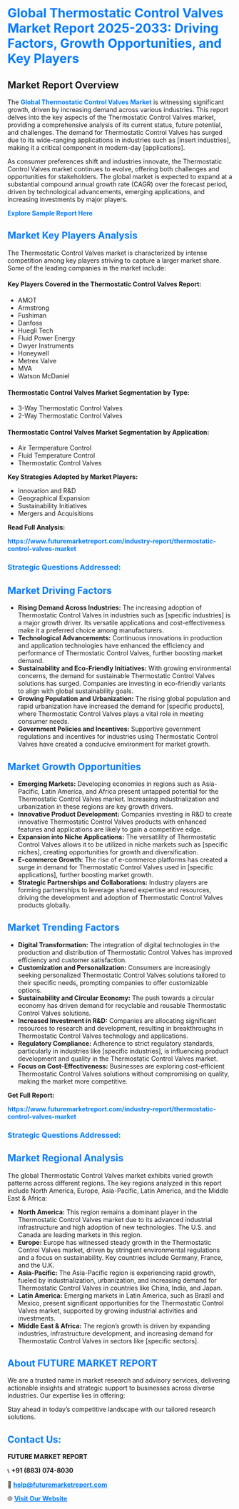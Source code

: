 <h1 style="color: #007BFF;">Global Thermostatic Control Valves Market Report 2025-2033: Driving Factors, Growth Opportunities, and Key Players</h1>

<section id="overview">
<h2>Market Report Overview</h2>
<p>The <a href="https://www.futuremarketreport.com/industry-report/thermostatic-control-valves-market" style="color: #007BFF; text-decoration: none;"><strong>Global Thermostatic Control Valves Market</strong></a> is witnessing significant growth, driven by increasing demand across various industries. This report delves into the key aspects of the Thermostatic Control Valves market, providing a comprehensive analysis of its current status, future potential, and challenges. The demand for Thermostatic Control Valves has surged due to its wide-ranging applications in industries such as [insert industries], making it a critical component in modern-day [applications].</p>
<p>As consumer preferences shift and industries innovate, the Thermostatic Control Valves market continues to evolve, offering both challenges and opportunities for stakeholders. The global market is expected to expand at a substantial compound annual growth rate (CAGR) over the forecast period, driven by technological advancements, emerging applications, and increasing investments by major players.</p>
</section>

<section id="overview">
<p><a href="https://www.futuremarketreport.com/request-sample/reportId=116270" style="color: #007BFF; text-decoration: none;"><strong>Explore Sample Report Here</strong></a></p>
</section>

<section id="key-players">
<h2 style="color: #007BFF;">Market Key Players Analysis</h2>
<p>The Thermostatic Control Valves market is characterized by intense competition among key players striving to capture a larger market share. Some of the leading companies in the market include:</p>
<h4>Key Players Covered in the Thermostatic Control Valves Report:</h4>
<ul><li>AMOT</li><li>Armstrong</li><li>Fushiman</li><li>Danfoss</li><li>Huegli Tech</li><li>Fluid Power Energy</li><li>Dwyer Instruments</li><li>Honeywell</li><li>Metrex Valve</li><li>MVA</li><li>Watson McDaniel</li></ul>
<h4>Thermostatic Control Valves Market Segmentation by Type:</h4>
<ul><li>3-Way Thermostatic Control Valves</li><li>2-Way Thermostatic Control Valves</li></ul>

<h4>Thermostatic Control Valves Market Segmentation by Application:</h4>
<ul><li>Air Termperature Control</li><li>Fluid Temperature Control</li><li>Thermostatic Control Valves</li></ul>
<p><strong>Key Strategies Adopted by Market Players:</strong></p>
<ul>
<li>Innovation and R&D</li>
<li>Geographical Expansion</li>
<li>Sustainability Initiatives</li>
<li>Mergers and Acquisitions</li>
</ul>
</section>

<section>
<p><strong>Read Full Analysis: </strong></p><a href="https://www.futuremarketreport.com/industry-report/thermostatic-control-valves-market" style="color: #007BFF; text-decoration: none;"><strong>https://www.futuremarketreport.com/industry-report/thermostatic-control-valves-market</strong></a>
<h3 style="color: #007BFF;">Strategic Questions Addressed:</h3>
</section>

<section id="driving-factors">
<h2 style="color: #007BFF;">Market Driving Factors</h2>
<ul>
<li><strong>Rising Demand Across Industries:</strong> The increasing adoption of Thermostatic Control Valves in industries such as [specific industries] is a major growth driver. Its versatile applications and cost-effectiveness make it a preferred choice among manufacturers.</li>
<li><strong>Technological Advancements:</strong> Continuous innovations in production and application technologies have enhanced the efficiency and performance of Thermostatic Control Valves, further boosting market demand.</li>
<li><strong>Sustainability and Eco-Friendly Initiatives:</strong> With growing environmental concerns, the demand for sustainable Thermostatic Control Valves solutions has surged. Companies are investing in eco-friendly variants to align with global sustainability goals.</li>
<li><strong>Growing Population and Urbanization:</strong> The rising global population and rapid urbanization have increased the demand for [specific products], where Thermostatic Control Valves plays a vital role in meeting consumer needs.</li>
<li><strong>Government Policies and Incentives:</strong> Supportive government regulations and incentives for industries using Thermostatic Control Valves have created a conducive environment for market growth.</li>
</ul>
</section>

<section id="growth-opportunities">
<h2 style="color: #007BFF;">Market Growth Opportunities</h2>
<ul>
<li><strong>Emerging Markets:</strong> Developing economies in regions such as Asia-Pacific, Latin America, and Africa present untapped potential for the Thermostatic Control Valves market. Increasing industrialization and urbanization in these regions are key growth drivers.</li>
<li><strong>Innovative Product Development:</strong> Companies investing in R&D to create innovative Thermostatic Control Valves products with enhanced features and applications are likely to gain a competitive edge.</li>
<li><strong>Expansion into Niche Applications:</strong> The versatility of Thermostatic Control Valves allows it to be utilized in niche markets such as [specific niches], creating opportunities for growth and diversification.</li>
<li><strong>E-commerce Growth:</strong> The rise of e-commerce platforms has created a surge in demand for Thermostatic Control Valves used in [specific applications], further boosting market growth.</li>
<li><strong>Strategic Partnerships and Collaborations:</strong> Industry players are forming partnerships to leverage shared expertise and resources, driving the development and adoption of Thermostatic Control Valves products globally.</li>
</ul>
</section>

<section id="trending-factors">
<h2 style="color: #007BFF;">Market Trending Factors</h2>
<ul>
<li><strong>Digital Transformation:</strong> The integration of digital technologies in the production and distribution of Thermostatic Control Valves has improved efficiency and customer satisfaction.</li>
<li><strong>Customization and Personalization:</strong> Consumers are increasingly seeking personalized Thermostatic Control Valves solutions tailored to their specific needs, prompting companies to offer customizable options.</li>
<li><strong>Sustainability and Circular Economy:</strong> The push towards a circular economy has driven demand for recyclable and reusable Thermostatic Control Valves solutions.</li>
<li><strong>Increased Investment in R&D:</strong> Companies are allocating significant resources to research and development, resulting in breakthroughs in Thermostatic Control Valves technology and applications.</li>
<li><strong>Regulatory Compliance:</strong> Adherence to strict regulatory standards, particularly in industries like [specific industries], is influencing product development and quality in the Thermostatic Control Valves market.</li>
<li><strong>Focus on Cost-Effectiveness:</strong> Businesses are exploring cost-efficient Thermostatic Control Valves solutions without compromising on quality, making the market more competitive.</li>
</ul>
</section>

<section>
<p><strong>Get Full Report: </strong></p><a href="https://www.futuremarketreport.com/industry-report/thermostatic-control-valves-market" style="color: #007BFF; text-decoration: none;"><strong>https://www.futuremarketreport.com/industry-report/thermostatic-control-valves-market</strong></a>
<h3 style="color: #007BFF;">Strategic Questions Addressed:</h3>
</section>


<section id="regional-analysis">
<h2 style="color: #007BFF;">Market Regional Analysis</h2>
<p>The global Thermostatic Control Valves market exhibits varied growth patterns across different regions. The key regions analyzed in this report include North America, Europe, Asia-Pacific, Latin America, and the Middle East & Africa:</p>
<ul>
<li><strong>North America:</strong> This region remains a dominant player in the Thermostatic Control Valves market due to its advanced industrial infrastructure and high adoption of new technologies. The U.S. and Canada are leading markets in this region.</li>
<li><strong>Europe:</strong> Europe has witnessed steady growth in the Thermostatic Control Valves market, driven by stringent environmental regulations and a focus on sustainability. Key countries include Germany, France, and the U.K.</li>
<li><strong>Asia-Pacific:</strong> The Asia-Pacific region is experiencing rapid growth, fueled by industrialization, urbanization, and increasing demand for Thermostatic Control Valves in countries like China, India, and Japan.</li>
<li><strong>Latin America:</strong> Emerging markets in Latin America, such as Brazil and Mexico, present significant opportunities for the Thermostatic Control Valves market, supported by growing industrial activities and investments.</li>
<li><strong>Middle East & Africa:</strong> The region’s growth is driven by expanding industries, infrastructure development, and increasing demand for Thermostatic Control Valves in sectors like [specific sectors].</li>
</ul>
</section>

<footer>
<h2 style="color: #007BFF;">About FUTURE MARKET REPORT</h2>
<p>We are a trusted name in market research and advisory services, delivering actionable insights and strategic support to businesses across diverse industries. Our expertise lies in offering:</p>

<p>Stay ahead in today’s competitive landscape with our tailored research solutions.</p>

<h2 style="color: #007BFF;">Contact Us:</h2>
<p><strong>FUTURE MARKET REPORT</strong></p>
<p>📞 <strong>+91 (883) 074-8030</strong></p>
<p>📧 <strong><a href="mailto:help@futuremarketreport.com" style="color: #007BFF;">help@futuremarketreport.com</a></strong></p>
<p>🌐 <strong><a href="https://www.futuremarketreport.com/" style="color: #007BFF;">Visit Our Website</a></strong></p>
</footer>